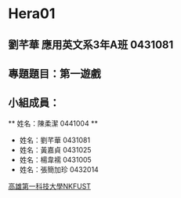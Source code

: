 # Hera01

## 劉芊華 應用英文系3年A班 0431081

## 專題題目：第一遊戲

## 小組成員：
** 姓名：陳柔潔   0441004 **
* 姓名：劉芊華   0431081
* 姓名：黃嘉貞   0431025
* 姓名：楊韋襦   0431005
* 姓名：張簡加珍 0432014

[高雄第一科技大學NKFUST](http://www.nkfust.edu.tw/bin/home.php)